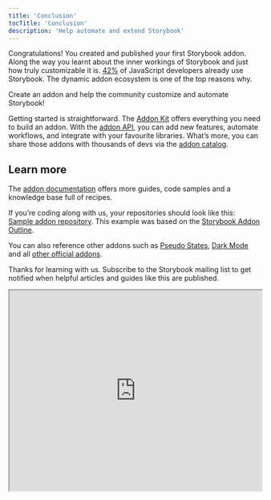 ```yaml
---
title: 'Conclusion'
tocTitle: 'Conclusion'
description: 'Help automate and extend Storybook'
---
```


Congratulations! You created and published your first Storybook addon. Along the way you learnt about the inner workings of Storybook and just how truly customizable it is. [42%](https://2020.stateofjs.com/en-us/technologies/testing/testing_experience_ranking/) of JavaScript developers already use Storybook. The dynamic addon ecosystem is one of the top reasons why.

Create an addon and help the community customize and automate Storybook!

Getting started is straightforward. The [Addon Kit](https://github.com/storybookjs/addon-kit) offers everything you need to build an addon. With the [addon API](https://storybook.js.org/docs/react/addons/addons-api), you can add new features, automate workflows, and integrate with your favourite libraries. What’s more, you can share those addons with thousands of devs via the [addon catalog](https://storybook.js.org/addons).

## Learn more

The [addon documentation](https://storybook.js.org/docs/react/addons/introduction) offers more guides, code samples and a knowledge base full of recipes.

If you’re coding along with us, your repositories should look like this: [Sample addon repository](http://github.com/chromaui/learnstorybook-addon-code). This example was based on the [Storybook Addon Outline](https://github.com/chromaui/storybook-addon-outline).

You can also reference other addons such as [Pseudo States](https://github.com/chromaui/storybook-addon-pseudo-states), [Dark Mode](https://github.com/hipstersmoothie/storybook-dark-mode) and all [other official addons](https://github.com/storybookjs/storybook/tree/next/code/addons).

Thanks for learning with us. Subscribe to the Storybook mailing list to get notified when helpful articles and guides like this are published.

<iframe style="height:400px;width:100%;max-width:800px;margin:0px auto;" src="https://upscri.be/d42fc0?as_embed"></iframe>

